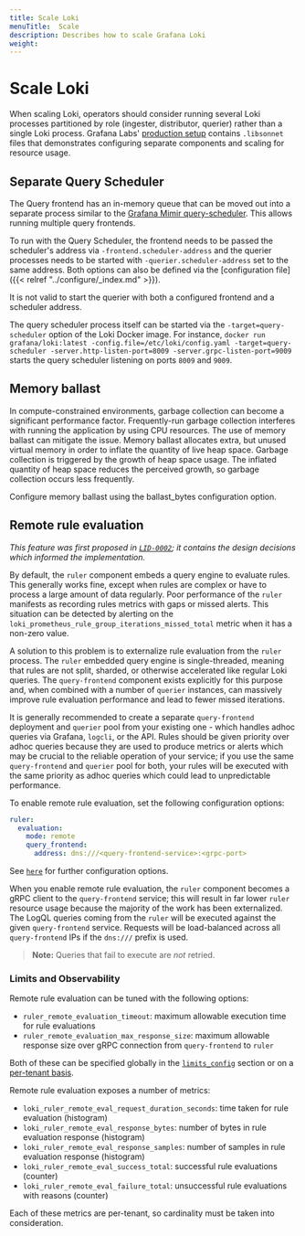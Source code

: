 ```yaml
---
title: Scale Loki
menuTitle:  Scale
description: Describes how to scale Grafana Loki
weight: 
---
```

# Scale Loki

When scaling Loki, operators should consider running several Loki processes
partitioned by role (ingester, distributor, querier) rather than a single Loki
process. Grafana Labs' [production setup](https://github.com/grafana/loki/blob/main/production/ksonnet/loki)
contains `.libsonnet` files that demonstrates configuring separate components
and scaling for resource usage.

## Separate Query Scheduler

The Query frontend has an in-memory queue that can be moved out into a separate process similar to the
[Grafana Mimir query-scheduler](/docs/mimir/latest/operators-guide/architecture/components/query-scheduler/). This allows running multiple query frontends.

To run with the Query Scheduler, the frontend needs to be passed the scheduler's address via `-frontend.scheduler-address` and the querier processes needs to be started with `-querier.scheduler-address` set to the same address. Both options can also be defined via the [configuration file]({{< relref "../configure/_index.md" >}}).

It is not valid to start the querier with both a configured frontend and a scheduler address.

The query scheduler process itself can be started via the `-target=query-scheduler` option of the Loki Docker image. For instance, `docker run grafana/loki:latest -config.file=/etc/loki/config.yaml -target=query-scheduler -server.http-listen-port=8009 -server.grpc-listen-port=9009` starts the query scheduler listening on ports `8009` and `9009`.

## Memory ballast

In compute-constrained environments, garbage collection can become a significant performance factor. Frequently-run garbage collection interferes with running the application by using CPU resources. The use of memory ballast can mitigate the issue. Memory ballast allocates extra, but unused virtual memory in order to inflate the quantity of live heap space. Garbage collection is triggered by the growth of heap space usage. The inflated quantity of heap space reduces the perceived growth, so garbage collection occurs less frequently.

Configure memory ballast using the ballast_bytes configuration option.

## Remote rule evaluation

_This feature was first proposed in [`LID-0002`](https://github.com/grafana/loki/pull/8129); it contains the design decisions
which informed the implementation._

By default, the `ruler` component embeds a query engine to evaluate rules. This generally works fine, except when rules
are complex or have to process a large amount of data regularly. Poor performance of the `ruler` manifests as recording rules metrics
with gaps or missed alerts. This situation can be detected by alerting on the `loki_prometheus_rule_group_iterations_missed_total` metric
when it has a non-zero value.

A solution to this problem is to externalize rule evaluation from the `ruler` process. The `ruler` embedded query engine
is single-threaded, meaning that rules are not split, sharded, or otherwise accelerated like regular Loki queries. The `query-frontend`
component exists explicitly for this purpose and, when combined with a number of `querier` instances, can massively
improve rule evaluation performance and lead to fewer missed iterations.

It is generally recommended to create a separate `query-frontend` deployment and `querier` pool from your existing one - which handles adhoc
queries via Grafana, `logcli`, or the API. Rules should be given priority over adhoc queries because they are used to produce
metrics or alerts which may be crucial to the reliable operation of your service; if you use the same `query-frontend` and `querier` pool
for both, your rules will be executed with the same priority as adhoc queries which could lead to unpredictable performance.

To enable remote rule evaluation, set the following configuration options:

```yaml
ruler:
  evaluation:
    mode: remote
    query_frontend:
      address: dns:///<query-frontend-service>:<grpc-port>
```

See [`here`](/configuration/#ruler) for further configuration options.

When you enable remote rule evaluation, the `ruler` component becomes a gRPC client to the `query-frontend` service; 
this will result in far lower `ruler` resource usage because the majority of the work has been externalized.
The LogQL queries coming from the `ruler` will be executed against the given `query-frontend` service.
Requests will be load-balanced across all `query-frontend` IPs if the `dns:///` prefix is used.

> **Note:** Queries that fail to execute are _not_ retried.

### Limits and Observability

Remote rule evaluation can be tuned with the following options:

- `ruler_remote_evaluation_timeout`: maximum allowable execution time for rule evaluations
- `ruler_remote_evaluation_max_response_size`: maximum allowable response size over gRPC connection from `query-frontend` to `ruler`

Both of these can be specified globally in the [`limits_config`](/configuration/#limits_config) section
or on a [per-tenant basis](/configuration/#runtime-configuration-file). 

Remote rule evaluation exposes a number of metrics:

- `loki_ruler_remote_eval_request_duration_seconds`: time taken for rule evaluation (histogram)
- `loki_ruler_remote_eval_response_bytes`: number of bytes in rule evaluation response (histogram)
- `loki_ruler_remote_eval_response_samples`: number of samples in rule evaluation response (histogram)
- `loki_ruler_remote_eval_success_total`: successful rule evaluations (counter)
- `loki_ruler_remote_eval_failure_total`: unsuccessful rule evaluations with reasons (counter)

Each of these metrics are per-tenant, so cardinality must be taken into consideration.
